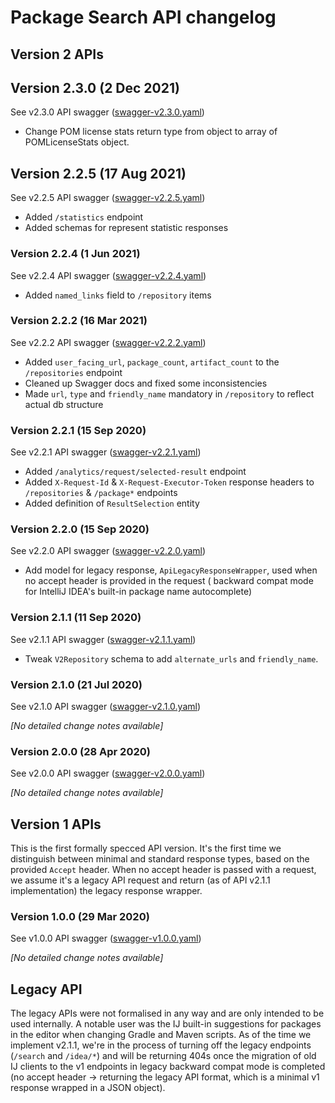 # Package Search API changelog

## Version 2 APIs

## Version 2.3.0 (2 Dec 2021)

See v2.3.0 API swagger ([swagger-v2.3.0.yaml](swagger-v2.3.0.yaml))

* Change POM license stats return type from object to array of POMLicenseStats object.

## Version 2.2.5 (17 Aug 2021)

See v2.2.5 API swagger ([swagger-v2.2.5.yaml](swagger-v2.2.5.yaml))

* Added `/statistics` endpoint
* Added schemas for represent statistic responses

### Version 2.2.4 (1 Jun 2021)

See v2.2.4 API swagger ([swagger-v2.2.4.yaml](swagger-v2.2.4.yaml))

* Added `named_links` field to `/repository` items

### Version 2.2.2 (16 Mar 2021)

See v2.2.2 API swagger ([swagger-v2.2.2.yaml](swagger-v2.2.2.yaml))

* Added `user_facing_url`, `package_count`, `artifact_count` to the `/repositories` endpoint
* Cleaned up Swagger docs and fixed some inconsistencies
* Made `url`, `type` and `friendly_name` mandatory in `/repository` to reflect actual db structure

### Version 2.2.1 (15 Sep 2020)

See v2.2.1 API swagger ([swagger-v2.2.1.yaml](swagger-v2.2.1.yaml))

* Added `/analytics/request/selected-result` endpoint
* Added `X-Request-Id` & `X-Request-Executor-Token` response headers to `/repositories` & `/package*` endpoints
* Added definition of `ResultSelection` entity

### Version 2.2.0 (15 Sep 2020)

See v2.2.0 API swagger ([swagger-v2.2.0.yaml](swagger-v2.2.0.yaml))

* Add model for legacy response, `ApiLegacyResponseWrapper`, used when no accept header is provided in the request (
  backward compat mode for IntelliJ
  IDEA's built-in package name autocomplete)

### Version 2.1.1 (11 Sep 2020)

See v2.1.1 API swagger ([swagger-v2.1.1.yaml](swagger-v2.1.1.yaml))

* Tweak `V2Repository` schema to add `alternate_urls` and `friendly_name`.

### Version 2.1.0 (21 Jul 2020)

See v2.1.0 API swagger ([swagger-v2.1.0.yaml](swagger-v2.1.0.yaml))

_[No detailed change notes available]_

### Version 2.0.0 (28 Apr 2020)

See v2.0.0 API swagger ([swagger-v2.0.0.yaml](swagger-v2.0.0.yaml))

_[No detailed change notes available]_

## Version 1 APIs

This is the first formally specced API version. It's the first time we distinguish between minimal and standard response
types, based on the
provided `Accept` header. When no accept header is passed with a request, we assume it's a legacy API request and
return (as of API v2.1.1
implementation) the legacy response wrapper.

### Version 1.0.0 (29 Mar 2020)

See v1.0.0 API swagger ([swagger-v1.0.0.yaml](swagger-v1.0.0.yaml))

_[No detailed change notes available]_

## Legacy API

The legacy APIs were not formalised in any way and are only intended to be used internally. A notable user was the IJ
built-in suggestions for
packages in the editor when changing Gradle and Maven scripts. As of the time we implement v2.1.1, we're in the process
of turning off the legacy
endpoints (`/search`
and `/idea/*`) and will be returning 404s once the migration of old IJ clients to the v1 endpoints in legacy backward
compat mode is completed (no
accept header -> returning the legacy API format, which is a minimal v1 response wrapped in a JSON object). 
